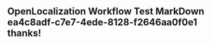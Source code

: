 <properties
ms.topic="hero-topic"
ms.test1="hero-topic"
ms.test2="test"/>

## OpenLocalization Workflow Test MarkDown ea4c8adf-c7e7-4ede-8128-f2646aa0f0e1 thanks!
